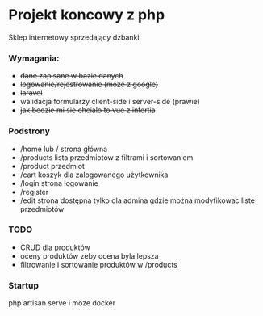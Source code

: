 # Projekt koncowy z php
Sklep internetowy sprzedający dzbanki

### Wymagania:
- ~~dane zapisane w bazie danych~~
- ~~logowanie/rejestrowanie (moze z google)~~
- ~~laravel~~
- walidacja formularzy client-side i server-side (prawie)
- ~~jak bedzie mi sie chcialo to vue z intertia~~

### Podstrony
- /home lub / strona główna
- /products lista przedmiotów z filtrami i sortowaniem
- /product przedmiot
- /cart koszyk dla zalogowanego użytkownika
- /login strona logowanie
- /register
- /edit strona dostępna tylko dla admina gdzie można modyfikowac liste przedmiotów

### TODO
- CRUD dla produktów
- oceny produktów zeby ocena byla lepsza
- filtrowanie i sortowanie produktów w /products

### Startup
php artisan serve i moze docker
